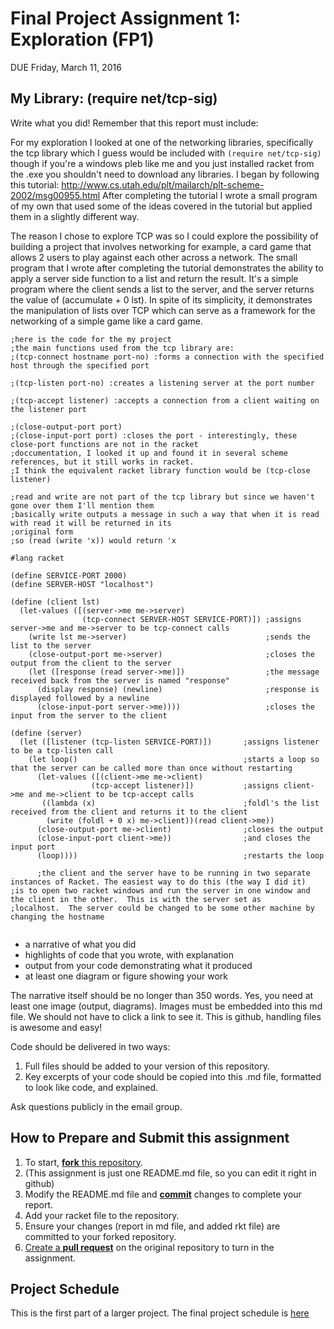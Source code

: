# Final Project Assignment 1: Exploration (FP1)
DUE Friday, March 11, 2016

## My Library: (require net/tcp-sig)
Write what you did!
Remember that this report must include:

For my exploration I looked at one of the networking libraries, specifically the tcp library which I guess
would be included with `(require net/tcp-sig)` though if you're a windows pleb like me and you just installed racket from the .exe you shouldn't need to download any libraries.  I began by following this tutorial:
http://www.cs.utah.edu/plt/mailarch/plt-scheme-2002/msg00955.html
After completing the tutorial I wrote a small program of my own that used some of the ideas covered in the tutorial but applied them in a slightly different way.

The reason I chose to explore TCP was so I could explore the possibility of building a project that involves networking for example, a card game that allows 2 users to play against each other across a network.  The small program that I wrote after completing the tutorial demonstrates the ability to apply a server side function to a list and return the result.  It's a simple program where the client sends a list to the server, and the server returns the value of (accumulate + 0 lst).  In spite of its simplicity, it demonstrates the manipulation of lists over TCP which can serve as a framework for the networking of a simple game like a card game.

```
;here is the code for the my project
;the main functions used from the tcp library are:
;(tcp-connect hostname port-no) :forms a connection with the specified host through the specified port

;(tcp-listen port-no) :creates a listening server at the port number

;(tcp-accept listener) :accepts a connection from a client waiting on the listener port

;(close-output-port port)
;(close-input-port port) :closes the port - interestingly, these close-port functions are not in the racket 
;doccumentation, I looked it up and found it in several scheme references, but it still works in racket.  
;I think the equivalent racket library function would be (tcp-close listener)

;read and write are not part of the tcp library but since we haven't gone over them I'll mention them
;basically write outputs a message in such a way that when it is read with read it will be returned in its
;original form
;so (read (write 'x)) would return 'x

#lang racket

(define SERVICE-PORT 2000)
(define SERVER-HOST "localhost")

(define (client lst)
  (let-values ([(server->me me->server)
                (tcp-connect SERVER-HOST SERVICE-PORT)]) ;assigns server->me and me->server to be tcp-connect calls
    (write lst me->server)                               ;sends the list to the server
    (close-output-port me->server)                       ;closes the output from the client to the server
    (let ([response (read server->me)])                  ;the message received back from the server is named "response"
      (display response) (newline)                       ;response is displayed followed by a newline
      (close-input-port server->me))))                   ;closes the input from the server to the client

(define (server)
  (let ([listener (tcp-listen SERVICE-PORT)])       ;assigns listener to be a tcp-listen call
    (let loop()                                     ;starts a loop so that the server can be called more than once without restarting
      (let-values ([(client->me me->client)         
                  (tcp-accept listener)])           ;assigns client->me and me->client to be tcp-accept calls
       ((lambda (x)                                 ;foldl's the list received from the client and returns it to the client
        (write (foldl + 0 x) me->client))(read client->me))
      (close-output-port me->client)                ;closes the output
      (close-input-port client->me))                ;and closes the input port
      (loop))))                                     ;restarts the loop
      
      ;the client and the server have to be running in two separate instances of Racket. The easiest way to do this (the way I did it)       ;is to open two racket windows and run the server in one window and the client in the other.  This is with the server set as          ;localhost.  The server could be changed to be some other machine by changing the hostname
  
```



* a narrative of what you did
* highlights of code that you wrote, with explanation
* output from your code demonstrating what it produced
* at least one diagram or figure showing your work

The narrative itself should be no longer than 350 words. Yes, you need at least one image (output, diagrams). Images must be embedded into this md file. We should not have to click a link to see it. This is github, handling files is awesome and easy!

Code should be delivered in two ways:

1. Full files should be added to your version of this repository.
1. Key excerpts of your code should be copied into this .md file, formatted to look like code, and explained.

Ask questions publicly in the email group.

## How to Prepare and Submit this assignment

1. To start, [**fork** this repository][forking]. 
  2. (This assignment is just one README.md file, so you can edit it right in github)
1. Modify the README.md file and [**commit**][ref-commit] changes to complete your report.
1. Add your racket file to the repository. 
1. Ensure your changes (report in md file, and added rkt file) are committed to your forked repository.
1. [Create a **pull request**][pull-request] on the original repository to turn in the assignment.

## Project Schedule
This is the first part of a larger project. The final project schedule is [here][schedule]

<!-- Links -->
[schedule]: https://github.com/oplS16projects/FP-Schedule
[markdown]: https://help.github.com/articles/markdown-basics/
[forking]: https://guides.github.com/activities/forking/
[ref-clone]: http://gitref.org/creating/#clone
[ref-commit]: http://gitref.org/basic/#commit
[ref-push]: http://gitref.org/remotes/#push
[pull-request]: https://help.github.com/articles/creating-a-pull-request
